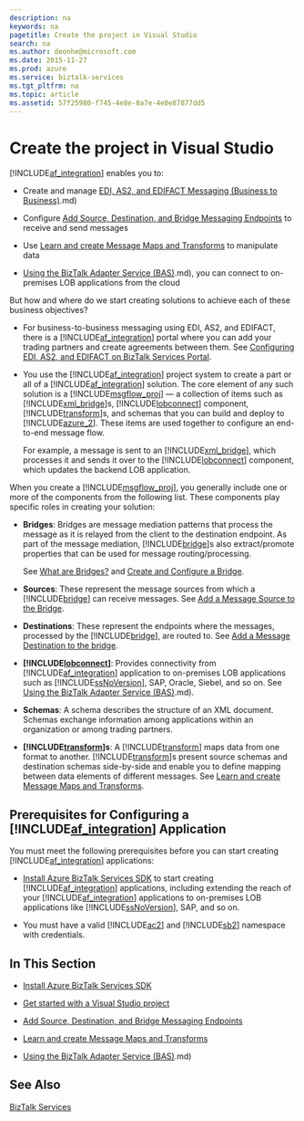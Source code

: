 ```yaml
---
description: na
keywords: na
pagetitle: Create the project in Visual Studio
search: na
ms.author: deonhe@microsoft.com
ms.date: 2015-11-27
ms.prod: azure
ms.service: biztalk-services
ms.tgt_pltfrm: na
ms.topic: article
ms.assetid: 57f25980-f745-4e8e-8a7e-4e0e87877dd5
---
```

# Create the project in Visual Studio
[!INCLUDE[af_integration](/Token/af_integration_md.md)] enables you to:

- Create and manage [EDI, AS2, and EDIFACT Messaging &#40;Business to Business&#41;](/Topic/EDI,_AS2,_and_EDIFACT_Messaging__Business_to_Business).md)

- Configure [Add Source, Destination, and Bridge Messaging Endpoints](/Topic/Add_Source,_Destination,_and_Bridge_Messaging_Endpoints.md) to receive and send messages

- Use [Learn and create Message Maps and Transforms](/Topic/Learn_and_create_Message_Maps_and_Transforms.md) to manipulate data

- [Using the BizTalk Adapter Service &#40;BAS&#41;](/Topic/Using_the_BizTalk_Adapter_Service__BAS).md), you can connect to on-premises LOB applications from the cloud

But how and where do we start creating solutions to achieve each of these business objectives?

- For business-to-business messaging using EDI, AS2, and EDIFACT, there is a [!INCLUDE[af_integration](/Token/af_integration_md.md)] portal where you can add your trading partners and create agreements between them. See [Configuring EDI, AS2, and EDIFACT on BizTalk Services Portal](/Topic/Configuring_EDI,_AS2,_and_EDIFACT_on_BizTalk_Services_Portal.md).

- You use the [!INCLUDE[af_integration](/Token/af_integration_md.md)] project system to create a part or all of a [!INCLUDE[af_integration](/Token/af_integration_md.md)] solution. The core element of any such solution is a [!INCLUDE[msgflow_proj](/Token/msgflow_proj_md.md)] — a collection of items such as [!INCLUDE[xml_bridge](/Token/xml_bridge_md.md)]s, [!INCLUDE[lobconnect](/Token/lobconnect_md.md)] component, [!INCLUDE[transform](/Token/transform_md.md)]s, and schemas that you can build and deploy to [!INCLUDE[azure_2](/Token/azure_2_md.md)]. These items are used together to configure an end-to-end message flow.

   For example, a message is sent to an [!INCLUDE[xml_bridge](/Token/xml_bridge_md.md)], which processes it and sends it over to the [!INCLUDE[lobconnect](/Token/lobconnect_md.md)] component, which updates the backend LOB application.

When you create a [!INCLUDE[msgflow_proj](/Token/msgflow_proj_md.md)], you generally include one or more of the components from the following list. These components play specific roles in creating your solution:

- **Bridges**: Bridges are message mediation patterns that process the message as it is relayed from the client to the destination endpoint. As part of the message mediation, [!INCLUDE[bridge](/Token/bridge_md.md)]s also extract/promote properties that can be used for message routing/processing.

   See [What are Bridges?](/Topic/What_are_Bridges_.md) and [Create and Configure a Bridge](/Topic/Create_and_Configure_a_Bridge.md).

- **Sources**: These represent the message sources from which a [!INCLUDE[bridge](/Token/bridge_md.md)] can receive messages. See [Add a Message Source to the Bridge](/Topic/Add_a_Message_Source_to_the_Bridge.md).

- **Destinations**: These represent the endpoints where the messages, processed by the [!INCLUDE[bridge](/Token/bridge_md.md)], are routed to. See [Add a Message Destination to the bridge](/Topic/Add_a_Message_Destination_to_the_bridge.md).

- **[!INCLUDE[lobconnect](/Token/lobconnect_md.md)]**: Provides connectivity from [!INCLUDE[af_integration](/Token/af_integration_md.md)] application to on-premises LOB applications such as [!INCLUDE[ssNoVersion](/Token/ssNoVersion_md.md)], SAP, Oracle, Siebel, and so on. See [Using the BizTalk Adapter Service &#40;BAS&#41;](/Topic/Using_the_BizTalk_Adapter_Service__BAS).md).

- **Schemas**: A schema describes the structure of an XML document. Schemas exchange information among applications within an organization or among trading partners.

- **[!INCLUDE[transform](/Token/transform_md.md)]s**: A [!INCLUDE[transform](/Token/transform_md.md)] maps data from one format to another. [!INCLUDE[transform](/Token/transform_md.md)]s present source schemas and destination schemas side-by-side and enable you to define mapping between data elements of different messages. See [Learn and create Message Maps and Transforms](/Topic/Learn_and_create_Message_Maps_and_Transforms.md).

## Prerequisites for Configuring a [!INCLUDE[af_integration](/Token/af_integration_md.md)] Application
You must meet the following prerequisites before you can start creating [!INCLUDE[af_integration](/Token/af_integration_md.md)] applications:

- [Install Azure BizTalk Services SDK](/Topic/Install_Azure_BizTalk_Services_SDK.md) to start creating [!INCLUDE[af_integration](/Token/af_integration_md.md)] applications, including extending the reach of your [!INCLUDE[af_integration](/Token/af_integration_md.md)] applications to on-premises LOB applications like [!INCLUDE[ssNoVersion](/Token/ssNoVersion_md.md)], SAP, and so on.

- You must have a valid [!INCLUDE[ac2](/Token/ac2_md.md)] and [!INCLUDE[sb2](/Token/sb2_md.md)] namespace with credentials.

## In This Section

- [Install Azure BizTalk Services SDK](/Topic/Install_Azure_BizTalk_Services_SDK.md)

- [Get started with a Visual Studio project](/Topic/Get_started_with_a_Visual_Studio_project.md)

- [Add Source, Destination, and Bridge Messaging Endpoints](/Topic/Add_Source,_Destination,_and_Bridge_Messaging_Endpoints.md)

- [Learn and create Message Maps and Transforms](/Topic/Learn_and_create_Message_Maps_and_Transforms.md)

- [Using the BizTalk Adapter Service &#40;BAS&#41;](/Topic/Using_the_BizTalk_Adapter_Service__BAS).md)

## See Also
[BizTalk Services](/Topic/BizTalk_Services.md)

